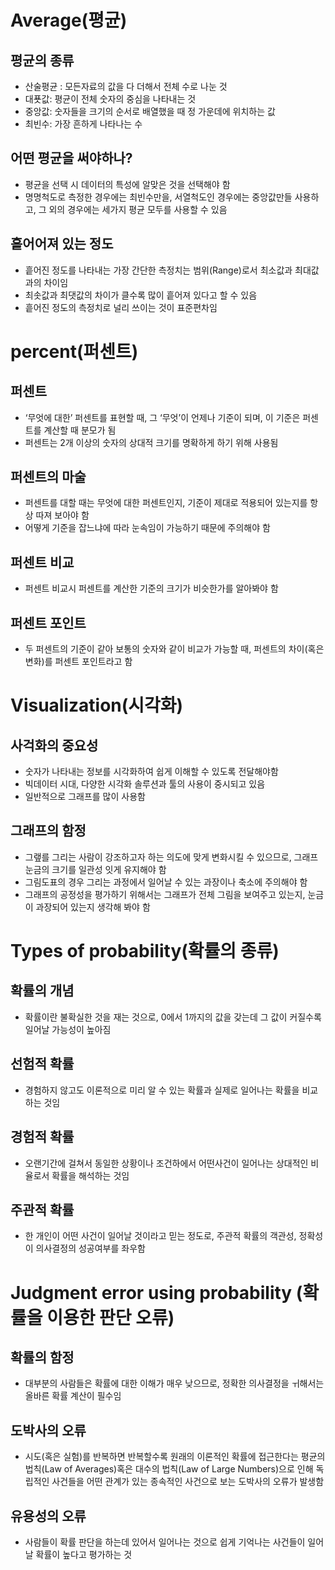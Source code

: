 # Average(평균)
## 평균의 종류
-	산술평균 : 모든자료의 값을 다 더해서 전체 수로 나눈 것
-	대푯값: 평균이 전체 숫자의 중심을 나타내는 것
-	중앙값: 숫자들을 크기의 순서로 배열했을 때 정 가운데에 위치하는 값
-	최빈수: 가장 흔하게 나타나는 수
## 어떤 평균을 써야하나? 
-	평균을 선택 시 데이터의 특성에 알맞은 것을 선택해야 함
-	명명척도로 측정한 경우에는 최빈수만을, 서열척도인 경우에는 중앙값만들 사용하고, 그 외의 경우에는 세가지 평균 모두를 사용할 수 있음
## 흩어어져 있는 정도
-	흩어진 정도를 나타내는 가장 간단한 측정치는 범위(Range)로서 최소값과 최대값과의 차이임
-	최솟값과 최댓값의 차이가 클수록 많이 흩어져 있다고 할 수 있음
-	흩어진 정도의 측정치로 널리 쓰이는 것이 표준편차임
# percent(퍼센트)
## 퍼센트
-	‘무엇에 대한’ 퍼센트를 표현할 때, 그 ‘무엇’이 언제나 기준이 되며, 이 기준은 퍼센트를 계산할 때 분모가 됨
-	퍼센트는 2개 이상의 숫자의 상대적 크기를 명확하게 하기 위해 사용됨
## 퍼센트의 마술
-	퍼센트를 대할 때는 무엇에 대한 퍼센트인지, 기준이 제대로 적용되어 있는지를 항상 따져 보아야 함
-	어떻게 기준을 잡느냐에 따라 눈속임이 가능하기 때문에 주의해야 함
## 퍼센트 비교
-	퍼센트 비교시 퍼센트를 계산한 기준의 크기가 비슷한가를 알아봐야 함
## 퍼센트 포인트
-	두 퍼센트의 기준이 같아 보통의 숫자와 같이 비교가 가능할 때, 퍼센트의 차이(혹은 변화)를 퍼센트 포인트라고 함
# Visualization(시각화)
## 사걱화의 중요성
-	숫자가 나타내는 정보를 시각화하여 쉽게 이해할 수 있도록 전달해야함
-	빅데이터 시대, 다양한 시각화 솔루션과 툴의 사용이 중시되고 있음
-	일반적으로 그래프를 많이 사용함
## 그래프의 함정
-	그랲를 그리는 사람이 강조하고자 하는 의도에 맞게 변화시킬 수 있으므로, 그래프 눈금의 크기를 일관성 잇게 유지해야 함
-	그림도표의 경우 그리는 과정에서 일어날 수 있는 과장이나 축소에 주의해야 함
-	그래프의 공정성을 평가하기 위해서는 그래프가 전체 그림을 보여주고 있는지, 눈금이 과장되어 있는지 생각해 봐야 함
# Types of probability(확률의 종류)
## 확률의 개념
-	확률이란 불확실한 것을 재는 것으로, 0에서 1까지의 값을 갖는데 그 값이 커질수록 일어날 가능성이 높아짐
## 선험적 확률
-	경험하지 않고도 이론적으로 미리 알 수 있는 확률과 실제로 일어나는 확률을 비교하는 것임
## 경험적 확률
-	오랜기간에 걸쳐서 동일한 상황이나 조건하에서 어떤사건이 일어나는 상대적인 비율로서 확률을 해석하는 것임
## 주관적 확률
-	한 개인이 어떤 사건이 일어날 것이라고 믿는 정도로, 주관적 확률의 객관성, 정확성이 의사결정의 성공여부를 좌우함
# Judgment error using probability (확률을 이용한 판단 오류)
## 확률의 함정
-	대부분의 사람들은 확률에 대한 이해가 매우 낮으므로, 정확한 의사결정을 ㅟ해서는 올바른 확률 계산이 필수임
## 도박사의 오류
-	시도(혹은 실험)를 반복하면 반복할수록 원래의 이론적인 확률에 접근한다는 평균의 법칙(Law of Averages)혹은 대수의 법칙(Law of Large Numbers)으로 인해 독립적인 사건들을 어떤 관계가 있는 종속적인 사건으로 보는 도박사의 오류가 발생함
## 유용성의 오류 
-	사람들이 확률 판단을 하는데 있어서 일어나는 것으로 쉽게 기억나는 사건들이 일어날 확률이 높다고 평가하는 것
